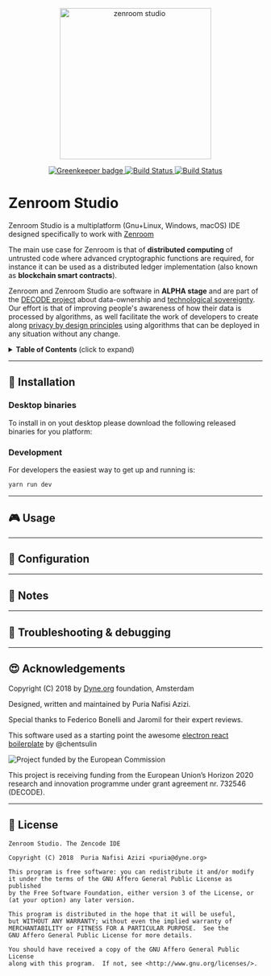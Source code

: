 <p align="center">
	<a href="https://zenroom.dyne.org">
		<img src="https://cdn.rawgit.com/DECODEproject/zenroom/develop/docs/logo/zenroom.svg" width="300" alt="zenroom studio">
	</a>
</p>
<p align="center">
  	<a href="https://greenkeeper.io/">
		<img src="https://badges.greenkeeper.io/puria/zenroom-studio.svg"
			 alt="Greenkeeper badge">
	</a>
	<a href="https://travis-ci.org/puria/zenroom-studio">
		<img src="https://travis-ci.org/puria/zenroom-studio.svg?branch=master"
			 alt="Build Status">
	</a>
	<a href="https://ci.appveyor.com/project/puria/zenroom-studio">
		<img src="https://ci.appveyor.com/api/projects/status/m6davb45pikwkg52?svg=true"
			 alt="Build Status">
	</a>
</p>


# Zenroom Studio

Zenroom Studio is a multiplatform (Gnu+Linux, Windows, macOS) IDE designed specifically to work with [Zenroom](https://github.com/DECODEproject/zenroom)

The main use case for Zenroom is that of **distributed computing** of untrusted code where advanced cryptographic functions are required, for instance it can be used as a distributed ledger implementation (also known as **blockchain smart contracts**).

Zenroom and Zenroom Studio are software in **ALPHA stage** and are part of the [DECODE project](https://decodeproject.eu) about data-ownership and [technological sovereignty](https://www.youtube.com/watch?v=RvBRbwBm_nQ). Our effort is that of improving people's awareness of how their data is processed by algorithms, as well facilitate the work of developers to create along [privacy by design principles](https://decodeproject.eu/publications/privacy-design-strategies-decode-architecture) using algorithms that can be deployed in any situation without any change.

<details>
 <summary><strong>Table of Contents</strong> (click to expand)</summary>

* [Installation](#floppy_disk-installation)
* [Usage](#️video_game-usage)
* [Configuration](#️wrench-configuration)
* [Notes](#memo-notes)
* [Troubleshooting & debugging](#bug-troubleshooting--debugging)
* [Acknowledgements](#️heart_eyes-acknowledgements)
* [License](#briefcase-license)
</details>

***
## :floppy_disk: Installation

### Desktop binaries

To install in on yout desktop please download the following released binaries for you platform:

### Development

For developers the easiest way to get up and running is:

```bash
yarn run dev
```

***
## :video_game: Usage

***
## :wrench: Configuration

***
## :memo: Notes

***
## :bug: Troubleshooting & debugging

***
## :heart_eyes: Acknowledgements

Copyright (C) 2018 by [Dyne.org](https://www.dyne.org) foundation, Amsterdam

Designed, written and maintained by Puria Nafisi Azizi.

Special thanks to Federico Bonelli and Jaromil for their expert reviews.

This software used as a starting point the awesome [electron react boilerplate](https://github.com/chentsulin/electron-react-boilerplate) by @chentsulin

<img src="https://zenroom.dyne.org/img/ec_logo.png" class="pic" alt="Project funded by the European Commission">

This project is receiving funding from the European Union’s Horizon 2020 research and innovation programme under grant agreement nr. 732546 (DECODE).

***
## :briefcase: License

    Zenroom Studio. The Zencode IDE
    
    Copyright (C) 2018  Puria Nafisi Azizi <puria@dyne.org>

    This program is free software: you can redistribute it and/or modify
    it under the terms of the GNU Affero General Public License as published
    by the Free Software Foundation, either version 3 of the License, or
    (at your option) any later version.

    This program is distributed in the hope that it will be useful,
    but WITHOUT ANY WARRANTY; without even the implied warranty of
    MERCHANTABILITY or FITNESS FOR A PARTICULAR PURPOSE.  See the
    GNU Affero General Public License for more details.

    You should have received a copy of the GNU Affero General Public License
    along with this program.  If not, see <http://www.gnu.org/licenses/>.
